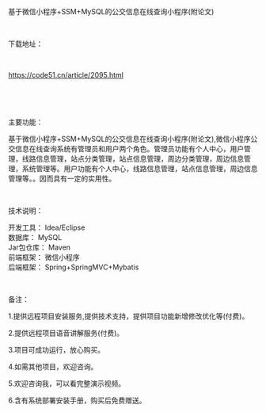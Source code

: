 <p>基于微信小程序+SSM+MySQL的公交信息在线查询小程序(附论文)</p>

<p>&nbsp;</p>

<p>下载地址：</p>

<p>&nbsp;</p>

<p><a href="http://code51.cn/article/2095.html">https://code51.cn/article/2095.html</a></p>

<p>&nbsp;</p>

<p>&nbsp;</p>

<p>主要功能：</p>

<p><p>基于微信小程序+SSM+MySQL的公交信息在线查询小程序(附论文),微信小程序公交信息在线查询系统有管理员和用户两个角色。管理员功能有个人中心，用户管理，线路信息管理，站点分类管理，站点信息管理，周边分类管理，周边信息管理，系统管理等。用户功能有个人中心，线路信息管理，站点信息管理，周边信息管理等。。因而具有一定的实用性。</p>
</p>

<p>&nbsp;</p>

<p>技术说明：</p>

<p><p>开发工具： Idea/Eclipse<br />
数据库： MySQL<br />
Jar包仓库： Maven<br />
前端框架： 微信小程序<br />
后端框架： Spring+SpringMVC+Mybatis</p>
</p>

<p>&nbsp;</p>

<p>备注：</p>

<p>1.提供远程项目安装服务,提供技术支持，提供项目功能新增修改优化等(付费)。</p>

<p>2.提供远程项目语音讲解服务(付费)。</p>

<p>3.项目可成功运行，放心购买。</p>

<p>4.如需其他项目，欢迎咨询。</p>

<p>5.欢迎咨询我，可以看完整演示视频。</p>

<p>6.含有系统部署安装手册，购买后免费赠送。</p>
